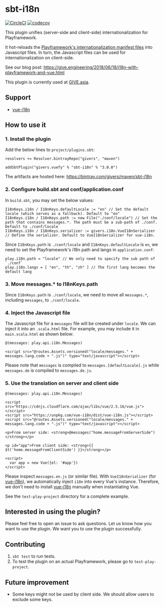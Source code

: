 sbt-i18n
=========

[![CircleCI](https://circleci.com/gh/GIVESocialMovement/sbt-i18n/tree/master.svg?style=shield)](https://circleci.com/gh/GIVESocialMovement/sbt-i18n/tree/master)
[![codecov](https://codecov.io/gh/GIVESocialMovement/sbt-i18n/branch/master/graph/badge.svg)](https://codecov.io/gh/GIVESocialMovement/sbt-i18n)

This plugin unifies (server-side and client-side) internationalization for Playframework.

It hot-reloads the [Playframework's internationalization manifest files](https://www.playframework.com/documentation/2.6.x/ScalaI18N) into Javascript files.
In turn, the Javascript files can be used for internationalization on client-side.

See our blog post: https://give.engineering/2018/06/18/i18n-with-playframework-and-vue.html

This plugin is currently used at [GIVE.asia](https://give.asia).

Support
----------------

* [vue-i18n](https://github.com/kazupon/vue-i18n)


How to use it
---------------

### 1. Install the plugin

Add the below lines to `project/plugins.sbt`:

```
resolvers += Resolver.bintrayRepo("givers", "maven")

addSbtPlugin("givers.vuefy" % "sbt-i18n" % "3.0.0")
```

The artifacts are hosted here: https://bintray.com/givers/maven/sbt-i18n


### 2. Configure build.sbt and conf/application.conf

In `build.sbt`, you may set the below values:

```
I18nKeys.i18n / I18nKeys.defaultLocale := "en" // Set the default locale (which serves as a fallback). Default to "en"
I18nKeys.i18n / I18nKeys.path := new File("./conf/locale") // Set the path that contains messages.*. The path must be a sub-path of ./conf. Default to ./conf/locale
I18nKeys.i18n / I18nKeys.serializer := givers.i18n.VueI18nSerializer // Define the serializer. Default to VueI18nSerializer for vue-i18n.
```

Since `I18nKeys.path` is `./conf/locale` and `I18nKeys.defaultLocale` is `en`,
we need to set the Playframework's i18n path and langs in `application.conf`:

```
play.i18n.path = "locale" // We only need to specify the sub path of `./conf`
play.i18n.langs = [ "en", "th", "zh" ] // The first lang becomes the default lang
```


### 3. Move messages.* to I18nKeys.path

Since `I18nKeys.path` is `./conf/locale`, we need to move all `messages.*`, including `messages`, to `./conf/locale`.


### 4. Inject the Javascript file

The Javascript file for a `messages` file will be created under `locale`. We can inject it into an `.scala.html` file.
For example, you may include it in `main.scala.html` as shown below:

```
@(messages: play.api.i18n.Messages)

<script src="@routes.Assets.versioned("locale/messages." + messages.lang.code + ".js")" type="text/javascript"></script>
```

Please note that `messages` is compiled to `messages.[defaultLocale].js` while `messages.de` is compiled to `messages.de.js`.


### 5. Use the translation on server and client side

```
@(messages: play.api.i18n.Messages)

<script src="https://cdnjs.cloudflare.com/ajax/libs/vue/2.5.16/vue.js"></script>
<script src="https://unpkg.com/vue-i18n/dist/vue-i18n.js"></script>
<script src="@routes.Assets.versioned("locale/messages." + messages.lang.code + ".js")" type="text/javascript"></script>

<p>From server side: <strong>@messages("home.messageFromServerSide")</strong></p>

<p id="app">From client side: <strong>{{ $t('home.messageFromClientSide') }}</strong></p>

<script>
  var app = new Vue({el: '#app'})
</script>
```

Please inspect `messages.en.js` (or similar file). With `VueI18nSerializer` (for [vue-i18n](https://github.com/kazupon/vue-i18n)), we automatically inject `i18n` into every Vue's instance.
Therefore, we don't need to install [vue-i18n](https://github.com/kazupon/vue-i18n) manually when instantiating Vue.

See the `test-play-project` directory for a complete example.


Interested in using the plugin?
---------------------------------

Please feel free to open an issue to ask questions. Let us know how you want to use the plugin. We want you to use the plugin successfully.


Contributing
--------------

1. `sbt test` to run tests.
2. To test the plugin on an actual Playframework, please go to `test-play-project`.


Future improvement
--------------------

* Some keys might not be used by client side. We should allow users to exclude some keys.
